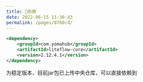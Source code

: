 ```yaml
---
title: 🧬依赖
date: 2022-06-15 11:36:43
permalink: /pages/8760c4/
---
```


```xml
<dependency>
	<groupId>com.yomahub</groupId>
    <artifactId>liteflow-core</artifactId>
	<version>2.12.4.1</version>
</dependency>
```
为稳定版本，目前jar包已上传中央仓库，可以直接依赖到